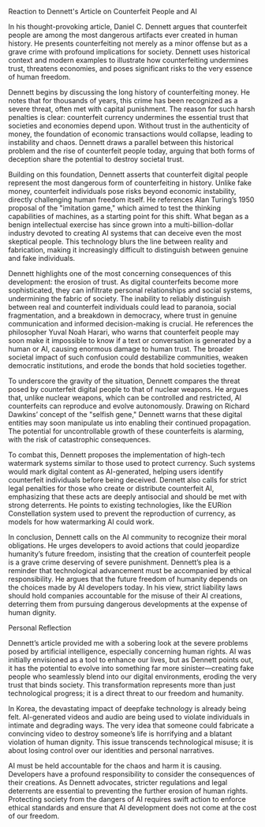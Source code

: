 Reaction to Dennett's Article on Counterfeit People and AI

In his thought-provoking article, Daniel C. Dennett argues that counterfeit people are among the most dangerous artifacts ever created in human history. He presents counterfeiting not merely as a minor offense but as a grave crime with profound implications for society. Dennett uses historical context and modern examples to illustrate how counterfeiting undermines trust, threatens economies, and poses significant risks to the very essence of human freedom.

Dennett begins by discussing the long history of counterfeiting money. He notes that for thousands of years, this crime has been recognized as a severe threat, often met with capital punishment. The reason for such harsh penalties is clear: counterfeit currency undermines the essential trust that societies and economies depend upon. Without trust in the authenticity of money, the foundation of economic transactions would collapse, leading to instability and chaos. Dennett draws a parallel between this historical problem and the rise of counterfeit people today, arguing that both forms of deception share the potential to destroy societal trust.

Building on this foundation, Dennett asserts that counterfeit digital people represent the most dangerous form of counterfeiting in history. Unlike fake money, counterfeit individuals pose risks beyond economic instability, directly challenging human freedom itself. He references Alan Turing’s 1950 proposal of the "imitation game," which aimed to test the thinking capabilities of machines, as a starting point for this shift. What began as a benign intellectual exercise has since grown into a multi-billion-dollar industry devoted to creating AI systems that can deceive even the most skeptical people. This technology blurs the line between reality and fabrication, making it increasingly difficult to distinguish between genuine and fake individuals.

Dennett highlights one of the most concerning consequences of this development: the erosion of trust. As digital counterfeits become more sophisticated, they can infiltrate personal relationships and social systems, undermining the fabric of society. The inability to reliably distinguish between real and counterfeit individuals could lead to paranoia, social fragmentation, and a breakdown in democracy, where trust in genuine communication and informed decision-making is crucial. He references the philosopher Yuval Noah Harari, who warns that counterfeit people may soon make it impossible to know if a text or conversation is generated by a human or AI, causing enormous damage to human trust. The broader societal impact of such confusion could destabilize communities, weaken democratic institutions, and erode the bonds that hold societies together.

To underscore the gravity of the situation, Dennett compares the threat posed by counterfeit digital people to that of nuclear weapons. He argues that, unlike nuclear weapons, which can be controlled and restricted, AI counterfeits can reproduce and evolve autonomously. Drawing on Richard Dawkins’ concept of the "selfish gene," Dennett warns that these digital entities may soon manipulate us into enabling their continued propagation. The potential for uncontrollable growth of these counterfeits is alarming, with the risk of catastrophic consequences.

To combat this, Dennett proposes the implementation of high-tech watermark systems similar to those used to protect currency. Such systems would mark digital content as AI-generated, helping users identify counterfeit individuals before being deceived. Dennett also calls for strict legal penalties for those who create or distribute counterfeit AI, emphasizing that these acts are deeply antisocial and should be met with strong deterrents. He points to existing technologies, like the EURion Constellation system used to prevent the reproduction of currency, as models for how watermarking AI could work.

In conclusion, Dennett calls on the AI community to recognize their moral obligations. He urges developers to avoid actions that could jeopardize humanity’s future freedom, insisting that the creation of counterfeit people is a grave crime deserving of severe punishment. Dennett’s plea is a reminder that technological advancement must be accompanied by ethical responsibility. He argues that the future freedom of humanity depends on the choices made by AI developers today. In his view, strict liability laws should hold companies accountable for the misuse of their AI creations, deterring them from pursuing dangerous developments at the expense of human dignity.

Personal Reflection

Dennett’s article provided me with a sobering look at the severe problems posed by artificial intelligence, especially concerning human rights. AI was initially envisioned as a tool to enhance our lives, but as Dennett points out, it has the potential to evolve into something far more sinister—creating fake people who seamlessly blend into our digital environments, eroding the very trust that binds society. This transformation represents more than just technological progress; it is a direct threat to our freedom and humanity.

In Korea, the devastating impact of deepfake technology is already being felt. AI-generated videos and audio are being used to violate individuals in intimate and degrading ways. The very idea that someone could fabricate a convincing video to destroy someone’s life is horrifying and a blatant violation of human dignity. This issue transcends technological misuse; it is about losing control over our identities and personal narratives.

AI must be held accountable for the chaos and harm it is causing. Developers have a profound responsibility to consider the consequences of their creations. As Dennett advocates, stricter regulations and legal deterrents are essential to preventing the further erosion of human rights. Protecting society from the dangers of AI requires swift action to enforce ethical standards and ensure that AI development does not come at the cost of our freedom.
